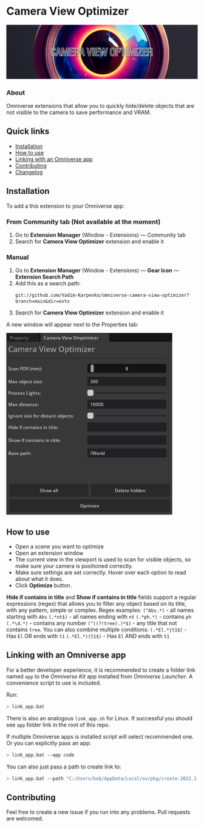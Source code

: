 # Camera View Optimizer
![welcome](readme_media/welcome.jpg)
### About
Omniverse extensions that allow you to quickly hide/delete objects that are not visible to the camera to save performance and VRAM.

## Quick links

* [Installation](#installation)
* [How to use](#how-to-use)
* [Linking with an Omniverse app](#linking-with-an-omniverse-app)
* [Contributing](#contributing)
* [Changelog](CHANGELOG.md)

## Installation
To add a this extension to your Omniverse app:
### From Community tab (Not available at the moment)
1. Go to **Extension Manager** (Window - Extensions) — Community tab
2. Search for **Camera View Optimizer** extension and enable it
### Manual
1. Go to **Extension Manager** (Window - Extensions) — **Gear Icon** — **Extension Search Path**
2. Add this as a search path: 
    ```
    git://github.com/Vadim-Karpenko/omniverse-camera-view-optimizer?branch=main&dir=exts
    ```
3. Search for **Camera View Optimizer** extension and enable it

A new window will appear next to the Properties tab:


![start window](readme_media/start_window.jpg)

## How to use
- Open a scene you want to optimize
- Open an extension window
- The current view in the viewport is used to scan for visible objects, so make sure your camera is positioned correctly.
- Make sure settings are set correctly. Hover over each option to read about what it does.
- Click **Optimize** button.

**Hide if contains in title** and **Show if contains in title** fields support a regular expressions (regex) that allows you to filter any object based on its title, with any pattern, simple or complex.
Regex examples:
`(^Abs.*)` - all names starting with `Abs`
`(.*nt$)` - all names ending with `nt`
`(.*ph.*)` - contains `ph`
`(.*\d.*)` - contains any number
`(^((?!tree).)*$)` - any title that not contains `tree`.
You can also combine multiple conditions:
`(.*El.*|t1$)` - Has `El` OR ends with `t1`
`(.*El.*)(t1$)` - Has `El` AND ends with `t1`
## Linking with an Omniverse app

For a better developer experience, it is recommended to create a folder link named `app` to the *Omniverse Kit* app installed from *Omniverse Launcher*. A convenience script to use is included.

Run:

```bash
> link_app.bat
```

There is also an analogous `link_app.sh` for Linux. If successful you should see `app` folder link in the root of this repo.

If multiple Omniverse apps is installed script will select recommended one. Or you can explicitly pass an app:

```bash
> link_app.bat --app code
```

You can also just pass a path to create link to:

```bash
> link_app.bat --path "C:/Users/bob/AppData/Local/ov/pkg/create-2022.1.3"
```


## Contributing
Feel free to create a new issue if you run into any problems. Pull requests are welcomed.
